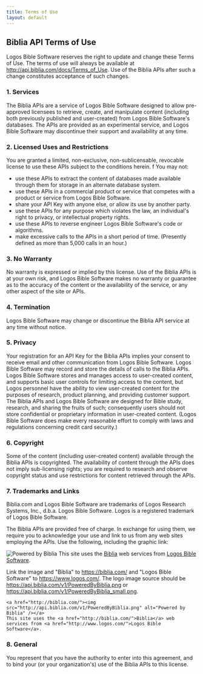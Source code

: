 ```yaml
---
title: Terms of Use
layout: default
---
```


## Biblia API Terms of Use

Logos Bible Software reserves the right to update and change these Terms of Use. The terms of use will always be available at http://api.biblia.com/docs/Terms_of_Use. Use of the Biblia APIs after such a change constitutes acceptance of such changes.

### 1. Services

The Biblia APIs are a service of Logos Bible Software designed to allow pre-approved licensees to retrieve, create, and manipulate content (including both previously published and user-created) from Logos Bible Software's databases. The APIs are provided as an experimental service, and Logos Bible Software may discontinue their support and availability at any time.

### 2. Licensed Uses and Restrictions

You are granted a limited, non-exclusive, non-sublicensable, revocable license to use these APIs subject to the conditions herein.
f
You may not:

 * use these APIs to extract the content of databases made available through them for storage in an alternate database system.
 * use these APIs in a commercial product or service that competes with a product or service from Logos Bible Software.
 * share your API Key with anyone else, or allow its use by another party.
 * use these APIs for any purpose which violates the law, an individual's right to privacy, or intellectual property rights.
 * use these APIs to reverse engineer Logos Bible Software's code or algorithms.
 * make excessive calls to the APIs in a short period of time. (Presently defined as more than 5,000 calls in an hour.)

### 3. No Warranty

No warranty is expressed or implied by this license. Use of the Biblia APIs is at your own risk, and Logos Bible Software makes no warranty or guarantee as to the accuracy of the content or the availability of the service, or any other aspect of the site or APIs.

### 4. Termination

Logos Bible Software may change or discontinue the Biblia API service at any time without notice.

### 5. Privacy

Your registration for an API Key for the Biblia APIs implies your consent to receive email and other communication from Logos Bible Software. Logos Bible Software may record and store the details of calls to the Biblia APIs. Logos Bible Software stores and manages access to user-created content, and supports basic user controls for limiting access to the content, but Logos personnel have the ability to view user-created content for the purposes of research, product planning, and providing customer support. The Biblia APIs and Logos Bible Software are designed for Bible study, research, and sharing the fruits of such; consequently users should not store confidential or proprietary information in user-created content. (Logos Bible Software does make every reasonable effort to comply with laws and regulations concerning credit card security.)

### 6. Copyright

Some of the content (including user-created content) available through the Biblia APIs is copyrighted. The availability of content through the APIs does not imply sub-licensing rights; you are required to research and observe copyright status and use restrictions for content retrieved through the APIs.

### 7. Trademarks and Links

Biblia.com and Logos Bible Software are trademarks of Logos Research Systems, Inc., d.b.a. Logos Bible Software. Logos is a registered trademark of Logos Bible Software.

The Biblia APIs are provided free of charge. In exchange for using them, we require you to acknowledge your use and link to us from any web sites employing the APIs. Use the following, including the graphic link:

![Powered by Biblia](https://api.biblia.com/v1/PoweredByBiblia.png)
This site uses the [Biblia](https://biblia.com/) web services from [Logos Bible Software](https://www.logos.com/).

Link the image and "Biblia" to https://biblia.com/ and "Logos Bible Software" to https://www.logos.com/. The logo image source should be https://api.biblia.com/v1/PoweredByBiblia.png or https://api.biblia.com/v1/PoweredByBiblia_small.png.


    <a href="http://biblia.com/"><img src="http://api.biblia.com/v1/PoweredByBiblia.png" alt="Powered by Biblia" /></a>
    This site uses the <a href="http://biblia.com/">Biblia</a> web services from <a href="http://www.logos.com/">Logos Bible Software</a>.

### 8. General

You represent that you have the authority to enter into this agreement, and to bind your (or your organization's) use of the Biblia APIs to this license.
